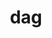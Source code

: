 ---
category: 3-letters
denotation: null
name: dag
reference_link: https://www.etymonline.com/word/dag
root_language: null
root_name: null
title: dag
type: free
word_sums:
- respelling: dag
  sum: 'Dag + '
---